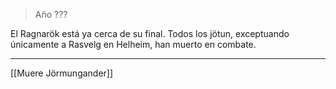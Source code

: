 > Año ???

El Ragnarök está ya cerca de su final. Todos los jötun, exceptuando únicamente a Rasvelg en Helheim, han muerto en combate.

---

[[Muere Jörmungander]]